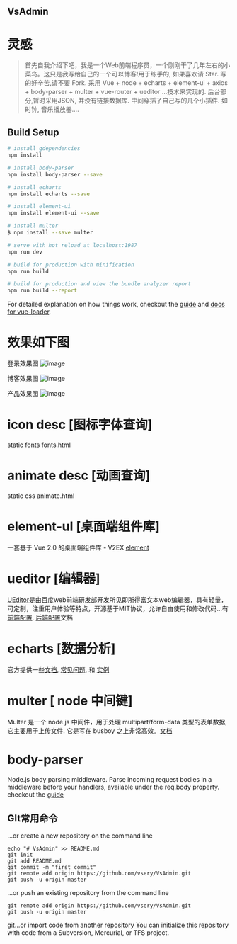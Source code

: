 ## VsAdmin

# 灵感

> 首先自我介绍下吧，我是一个Web前端程序员，一个刚刚干了几年左右的小菜鸟。这只是我写给自己的一个可以博客!用于练手的, 如果喜欢请 Star. 写的好辛苦,请不要 Fork.  采用 Vue + node + echarts + element-ui + axios + body-parser + multer + vue-router + ueditor ...技术来实现的. 后台部分,暂时采用JSON, 并没有链接数据库.   中间穿插了自己写的几个小插件. 如时钟, 音乐播放器....

## Build Setup

``` bash
# install gdependencies
npm install

# install body-parser
npm install body-parser --save

# install echarts
npm install echarts --save

# install element-ui
npm install element-ui --save

# install multer
$ npm install --save multer

# serve with hot reload at localhost:1987
npm run dev

# build for production with minification
npm run build

# build for production and view the bundle analyzer report
npm run build --report
```

For detailed explanation on how things work, checkout the [guide](http://vuejs-templates.github.io/webpack/) and [docs for vue-loader](http://vuejs.github.io/vue-loader).

# 效果如下图

登录效果图
![image](https://github.com/vsery/VsAdmin/raw/master/static/login.png)

博客效果图
![image](https://github.com/vsery/VsAdmin/raw/master/static/bold.png)

产品效果图
![image](https://github.com/vsery/VsAdmin/raw/master/static/project.png)

# icon desc [图标字体查询]
static fonts fonts.html

# animate desc [动画查询]
static css animate.html

# element-ul [桌面端组件库]
一套基于 Vue 2.0 的桌面端组件库 - V2EX [element](http://element.eleme.io/#/zh-CN/component/layout)

# ueditor [编辑器]
[UEditor](http://fex.baidu.com/ueditor/)是由百度web前端研发部开发所见即所得富文本web编辑器，具有轻量，可定制，注重用户体验等特点，开源基于MIT协议，允许自由使用和修改代码...有[前端配置](http://fex.baidu.com/ueditor/#start-config), [后端配置](http://fex.baidu.com/ueditor/#server-deploy)文档

# echarts [数据分析]
官方提供一些[文档](http://echarts.baidu.com/tutorial.html), [常见问题](http://echarts.baidu.com/faq.html), 和 [实例](http://echarts.baidu.com/examples.html)


# multer [ node 中间键]
Multer 是一个 node.js 中间件，用于处理 multipart/form-data 类型的表单数据, 它主要用于上传文件. 它是写在 busboy 之上非常高效。[文档](https://github.com/expressjs/multer/blob/master/doc/README-zh-cn.md)

# body-parser
Node.js body parsing middleware.
Parse incoming request bodies in a middleware before your handlers, available under the req.body property. checkout the [guide](https://www.npmjs.com/package/body-parserg)

## GIt常用命令
…or create a new repository on the command line
```
echo "# VsAdmin" >> README.md
git init
git add README.md
git commit -m "first commit"
git remote add origin https://github.com/vsery/VsAdmin.git
git push -u origin master
```

…or push an existing repository from the command line
```
git remote add origin https://github.com/vsery/VsAdmin.git
git push -u origin master
```

git…or import code from another repository
You can initialize this repository with code from a Subversion, Mercurial, or TFS project.